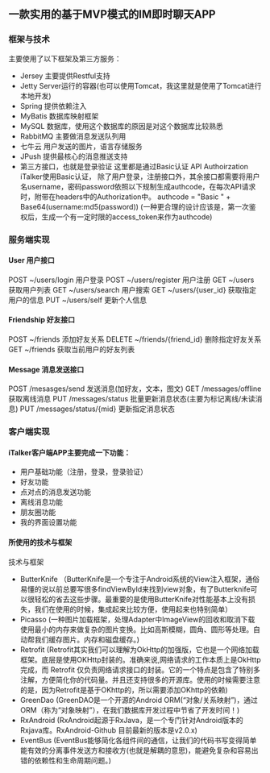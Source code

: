 ## 一款实用的基于MVP模式的IM即时聊天APP

### 框架与技术

主要使用了以下框架及第三方服务：

- Jersey 主要提供Restful支持
- Jetty Server运行的容器(也可以使用Tomcat，我这里就是使用了Tomcat进行本地开发)
- Spring 提供依赖注入
- MyBatis 数据库映射框架
- MySQL 数据库，使用这个数据库的原因是对这个数据库比较熟悉
- RabbitMQ 主要做消息发送队列用
- 七牛云 用户发送的图片，语言存储服务
- JPush 提供最核心的消息推送支持
 - 第三方接口，也就是登录验证
这里都是通过Basic认证
API
Authoirzation
iTalker使用Basic认证， 除了用户登录，注册接口外，其余接口都需要将用户名username，密码password依照以下规制生成authcode，在每次API请求时，附带在headers中的Authorization中。
authcode = "Basic " + Base64(username:md5(password))
(一种更合理的设计应该是，第一次鉴权后，生成一个有一定时限的access_token来作为authcode)

### 服务端实现

#### User 用户接口
POST ~/users/login 用户登录
POST ~/users/register 用户注册
GET ~/users 获取用户列表
GET ~/users/search 用户搜索 GET ~/users/{user_id} 获取指定用户的信息
PUT ~/users/self 更新个人信息

#### Friendship 好友接口
POST ~/friends 添加好友关系
DELETE ~/friends/{friend_id} 删除指定好友关系
GET ~/friends 获取当前用户的好友列表

#### Message 消息发送接口
POST /mesasges/send 发送消息(加好友，文本，图文)
GET /messages/offline 获取离线消息
PUT /messages/status 批量更新消息状态(主要为标记离线/未读消息)
PUT /messages/status/{mid} 更新指定消息状态


### 客户端实现

#### iTalker客户端APP主要完成一下功能：
 -  用户基础功能（注册，登录，登录验证）
 - 好友功能
 - 点对点的消息发送功能
  - 离线消息功能
  - 朋友圈功能
  - 我的界面设置功能


#### 所使用的技术与框架


技术与框架
- ButterKnife
     （ButterKnife是一个专注于Android系统的View注入框架，通俗易懂的说以前总要写很多findViewById来找到view对象，有了Butterknife可以很轻松的省去这些步骤。最重要的是使用ButterKnife对性能基本上没有损失，我们在使用的时候，集成起来比较方便，使用起来也特别简单）
- Picasso
      (一种图片加载框架，处理Adapter中ImageView的回收和取消下载
     使用最小的内存来做复杂的图片变换。比如高斯模糊，圆角、圆形等处理。自动帮我们缓存图片。内存和磁盘缓存。)
- Retrofit
      (Retrofit其实我们可以理解为OkHttp的加强版，它也是一个网络加载框架。底层是使用OKHttp封装的。准确来说,网络请求的工作本质上是OkHttp完成，而 Retrofit 仅负责网络请求接口的封装。它的一个特点是包含了特别多注解，方便简化你的代码量。并且还支持很多的开源库。使用的时候需要注意的是，因为Retrofit是基于OKhttp的，所以需要添加OKhttp的依赖)
- GreenDao
      (GreenDAO是一个开源的Android ORM(“对象/关系映射”)，通过ORM（称为“对象映射”），在我们数据库开发过程中节省了开发时间！)
- RxAndroid
      (RxAndroid起源于RxJava，是一个专门针对Android版本的Rxjava库。RxAndroid-Github 目前最新的版本是v2.0.x)
 - EventBus
       (EventBus能够简化各组件间的通信，让我们的代码书写变得简单能有效的分离事件发送方和接收方(也就是解耦的意思)，能避免复杂和容易出错的依赖性和生命周期问题。)
